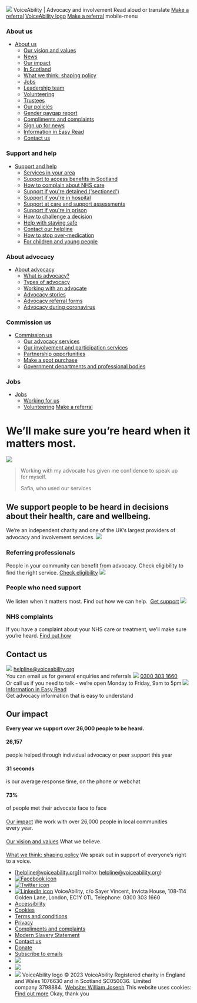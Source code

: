 
![](https://www.facebook.com/tr?id=524141672829988&ev=PageView&noscript=1)
VoiceAbility | Advocacy and involvement
Read aloud or translate
[Make a referral](/make-a-referral)
[VoiceAbility logo](https://www.voiceability.org/)
[Make a referral](/make-a-referral)
mobile-menu
### About us
* [About us](https://www.voiceability.org/about-us)
	+ [Our vision and values](https://www.voiceability.org/about-us/our-vision-and-values)
	+ [News](https://www.voiceability.org/about-us/news)
	+ [Our impact](https://www.voiceability.org/about-us/our-impact)
	+ [In Scotland](https://www.voiceability.org/about-us/in-scotland)
	+ [What we think: shaping policy](https://www.voiceability.org/about-us/what-we-think-influencing-policy)
	+ [Jobs](https://www.voiceability.org/about-us/jobs)
	+ [Leadership team](https://www.voiceability.org/about-us/leadership-team)
	+ [Volunteering](https://www.voiceability.org/about-us/volunteering-opportunities)
	+ [Trustees](https://www.voiceability.org/about-us/trustees)
	+ [Our policies](https://www.voiceability.org/about-us/our-policies)
	+ [Gender paygap report](https://www.voiceability.org/about-us/gender-paygap-report)
	+ [Compliments and complaints](https://www.voiceability.org/about-us/compliments-and-complaints)
	+ [Sign up for news](https://www.voiceability.org/about-us/sign-up-for-news)
	+ [Information in Easy Read](https://www.voiceability.org/about-us/information-in-easy-read)
	+ [Contact us](https://www.voiceability.org/about-us/contact-us)
### Support and help
* [Support and help](https://www.voiceability.org/support-and-help)
	+ [Services in your area](https://www.voiceability.org/support-and-help/services-in-your-area)
	+ [Support to access benefits in Scotland](https://www.voiceability.org/support-and-help/support-to-access-benefits-in-scotland)
	+ [How to complain about NHS care](https://www.voiceability.org/support-and-help/making-a-complaint-about-your-care)
	+ [Support if you're detained ('sectioned')](https://www.voiceability.org/support-and-help/detained-under-the-mental-health-act-sectioned)
	+ [Support if you're in hospital](https://www.voiceability.org/support-and-help/in-hospital)
	+ [Support at care and support assessments](https://www.voiceability.org/support-and-help/involving-an-advocate-at-care-and-support-assessments)
	+ [Support if you're in prison](https://www.voiceability.org/support-and-help/in-prison)
	+ [How to challenge a decision](https://www.voiceability.org/support-and-help/challenge-a-decision)
	+ [Help with staying safe](https://www.voiceability.org/support-and-help/stay-safe)
	+ [Contact our helpline](https://www.voiceability.org/support-and-help/contact-the-helpline)
	+ [How to stop over-medication](https://www.voiceability.org/support-and-help/how-to-stop-over-medication)
	+ [For children and young people](https://www.voiceability.org/support-and-help/for-children-and-young-people-1)
### About advocacy
* [About advocacy](https://www.voiceability.org/about-advocacy)
	+ [What is advocacy?](https://www.voiceability.org/about-advocacy/what-is-advocacy)
	+ [Types of advocacy](https://www.voiceability.org/about-advocacy/types-of-advocacy)
	+ [Working with an advocate](https://www.voiceability.org/about-advocacy/working-with-an-advocate)
	+ [Advocacy stories](https://www.voiceability.org/about-advocacy/advocacy-stories)
	+ [Advocacy referral forms](https://www.voiceability.org/about-advocacy/advocacy-referral-forms)
	+ [Advocacy during coronavirus](https://www.voiceability.org/about-advocacy/advocacy-during-coronavirus-1)
### Commission us
* [Commission us](https://www.voiceability.org/commission-us)
	+ [Our advocacy services](https://www.voiceability.org/commission-us/buy-our-advocacy-services)
	+ [Our involvement and participation services](https://www.voiceability.org/commission-us/buy-our-involvement-and-participation-services)
	+ [Partnership opportunities](https://www.voiceability.org/commission-us/partnership-opportunities)
	+ [Make a spot purchase](https://www.voiceability.org/commission-us/make-a-spot-purchase)
	+ [Government departments and professional bodies](https://www.voiceability.org/commission-us/government-departments-and-professional-bodies-1)
### Jobs
* [Jobs](https://www.voiceability.org/jobs)
	+ [Working for us](https://www.voiceability.org/jobs/working-for-us)
	+ [Volunteering](https://www.voiceability.org/jobs/volunteering)
[Make a referral](/make-a-referral)
# We’ll make sure you’re heard when it matters most.
![](https://www.voiceability.org/assets/hero-images/_780x780_crop_center-center_80_none/you-will-be-heard.png)
> 
> Working with my advocate has given me confidence to speak up for myself.
> 
> 
> Safia, who used our services
> 
## We support people to be heard in decisions about their health, care and wellbeing.
We’re an independent charity and one of the UK’s largest providers of advocacy and involvement services.
![](https://www.voiceability.org/assets/article-images/_780x780_crop_center-center_80_none/referring-professionals.png)
### Referring professionals
People in your community can benefit from advocacy. Check eligibility to find the right service.
[Check eligibility](https://www.voiceability.org/about-advocacy/types-of-advocacy)
![](https://www.voiceability.org/assets/article-images/_780x780_crop_center-center_80_none/get-support.png)
### People who need support
We listen when it matters most. Find out how we can help. 
[Get support](https://www.voiceability.org/support-and-help)
![](https://www.voiceability.org/assets/article-images/_780x780_crop_center-center_80_none/nhs-complaints.png)
### NHS complaints
If you have a complaint about your NHS care or treatment, we’ll make sure you’re heard.
[Find out how](https://www.voiceability.org/support-and-help/making-a-complaint-about-your-care)
## Contact us
![](https://www.voiceability.org/assets/icon-images/_140x140_crop_center-center_80_none/icon-envelop-yellow.png)
[helpline@voiceability.org](mailto:helpline@voiceability.org)  
You can email us for general enquiries and referrals
![](https://www.voiceability.org/assets/icon-images/_140x140_crop_center-center_80_none/icon-phone-yellow.png)
[0300 303 1660](tel:+443003031660)  
Or call us if you need to talk - we’re open Monday to Friday, 9am to 5pm
![](https://www.voiceability.org/assets/icon-images/_140x140_crop_center-center_80_none/icon-document-tick.png)
[Information in Easy Read](https://www.voiceability.org/about-us/information-in-easy-read)  
Get advocacy information that is easy to understand
## Our impact
**Every year we support over 26,000 people to be heard.**
#### 26,157
people helped through individual advocacy or peer support this year
#### 31 seconds
is our average response time, on the phone or webchat
#### 73%
of people met their advocate face to face
#### 
[Our impact](https://www.voiceability.org/about-us/our-impact)
We work with over 26,000 people in local communities every year. 
#### 
[Our vision and values](https://www.voiceability.org/about-us/our-vision-and-values)
What we believe. 
#### 
[What we think: shaping policy](https://www.voiceability.org/about-us/what-we-think-influencing-policy)
We speak out in support of everyone’s right to a voice. 
* [helpline@voiceability.org](mailto: helpline@voiceability.org)
* [![Facebook icon](https://www.voiceability.org/assets/icon-images/icon-facebook-offWhite.png)](https://www.facebook.com/VoiceAbilityAdvocacy/)
* [![Twitter icon](https://www.voiceability.org/assets/icon-images/icon-twitter-offWhite.png)](https://twitter.com/voiceability)
* [![LinkedIn icon](https://www.voiceability.org/assets/icon-images/icon-linkedIn-offWhite.png)](https://www.linkedin.com/company/voiceability)
VoiceAbility, c/​o Sayer Vincent, Invicta House, 108-114 Golden Lane, London, EC1Y 0TL
Telephone: 0300 303 1660 
* [Accessibility](https://www.voiceability.org/about-us/our-policies/accessibility)
* [Cookies](https://www.voiceability.org/about-us/our-policies/cookies)
* [Terms and conditions](https://www.voiceability.org/about-us/our-policies/terms)
* [Privacy](https://www.voiceability.org/about-us/our-policies/privacy)
* [Compliments and complaints](https://www.voiceability.org/about-us/compliments-and-complaints)
* [Modern Slavery Statement](https://www.voiceability.org/about-us/our-policies/modern-slavery-statement)
* [Contact us](https://www.voiceability.org/about-us/contact-us)
* [Donate](https://www.voiceability.org/about-us/contact-us)
* [Subscribe to emails](https://www.voiceability.org/about-us/sign-up-for-news)
* ![](https://www.voiceability.org/assets/logos/_300x300_fit_center-center_80_none/logo-FR-Fundraising.png)
* [![](https://www.voiceability.org/assets/logos/_300x300_fit_center-center_80_none/logo-HLP.png)](https://helplines.org/services/quality-standard/)
* [![](https://www.voiceability.org/assets/logos/_300x300_fit_center-center_80_none/logo-QPM-AWARD.png)](https://qualityadvocacy.org.uk/home/introducing-the-advocacy-quality-performance-mark/)
VoiceAbility logo
© 2023 VoiceAbility
 Registered charity in England and Wales 1076630 and in Scotland SC050036. 
 Limited company 3798884. 
[Website: William Joseph](https://www.williamjoseph.co.uk/)
 This website uses cookies:
 [Find out more](https://www.voiceability.org/about-us/our-policies/cookies)
Okay, thank you

